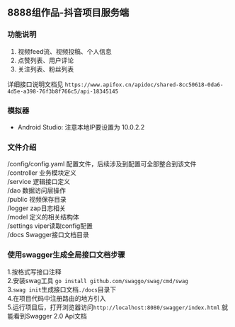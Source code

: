 ## 8888组作品-抖音项目服务端

### 功能说明
1. 视频feed流、视频投稿、个人信息
2. 点赞列表、用户评论
3. 关注列表、粉丝列表

详细接口说明文档见
```https://www.apifox.cn/apidoc/shared-8cc50618-0da6-4d5e-a398-76f3b8f766c5/api-18345145```

### 模拟器
- Android Studio: 注意本地IP要设置为 10.0.2.2

### 文件介绍
/config/config.yaml 配置文件，后续涉及到配置可全部整合到该文件\
/controller 业务模块定义\
/service 逻辑接口定义\
/dao 数据访问层操作\
/public 视频保存目录\
/logger zap日志相关\
/model 定义的相关结构体\
/settings viper读取config配置\
/docs Swagger接口文档目录

### 使用swagger生成全局接口文档步骤
1.按格式写接口注释\
2.安装swag工具 ```go install github.com/swaggo/swag/cmd/swag```\
3.```swag init```生成接口文档```./docs```目录下\
4.在项目代码中注册路由的地方引入\
5.运行项目后，打开浏览器访问```http://localhost:8080/swagger/index.html``` 就能看到Swagger 2.0 Api文档
